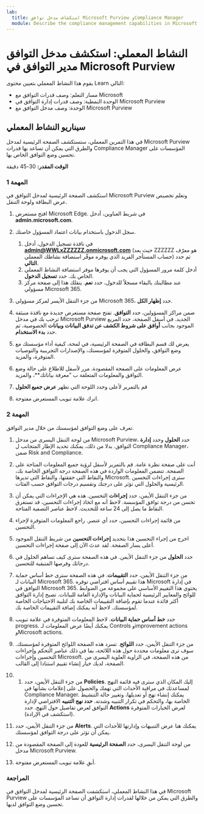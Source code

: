 ```yaml
---
lab:
  title: استكشاف مدخل توافق Microsoft Purview وCompliance Manager
  module: Describe the compliance management capabilities in Microsoft Purview
---
```


# النشاط المعملي: استكشف مدخل التوافق مدير التوافق في Microsoft Purview

يقوم هذا النشاط المعملي بتعيين محتوى Learn التالي:

- مسار التعلم: وصف قدرات التوافق مع Microsoft
- الوحدة النمطية: وصف قدرات إدارة التوافق في Microsoft Purview
- الوحدة: وصف مدخل التوافق مع Microsoft Purview

## سيناريو النشاط المعملي

في هذا التمرين المعملي، ستستكشف الصفحة الرئيسية لمدخل Microsoft Purview والطرق التي يمكن أن تساعد بها قدرات Compliance Manager المؤسسات على تحسين وضع التوافق الخاص بها.

**الوقت المقدر:** 30-45 دقيقة

### المهمة 1

استكشف الصفحة الرئيسية لمدخل التوافق في Microsoft Purview وتعلم تخصيص عرض البطاقة ولوحة التنقل.

1. افتح مستعرض Microsoft Edge. في شريط العناوين، أدخل **admin.microsoft.com**.
1. سجل الدخول باستخدام بيانات اعتماد المسؤول خاصتك.
    1. في نافذة تسجيل الدخول، أدخل **admin@WWLxZZZZZZ.onmicrosoft.com** (حيث يعد ZZZZZZ هو معرّف حساب المستأجر الفريد الذي يوفره موفّر استضافة نشاطك المعملي) ثم حدد **التالي**.
    1. أدخل كلمة مرور المسؤول التي يجب أن يوفرها موفر استضافة النشاط المعملي الخاص بك. حدد **تسجيل الدخول**.
    1. عند مطالبتك بالبقاء مسجلاً للدخول، حدد **نعم**. ينقلك هذا إلى صفحة مركز مسؤولي Microsoft 365.

1. من جزء التنقل الأيسر لمركز مسؤولي Microsoft 365، حدد **إظهار الكل**.

1. ضمن مراكز المسؤولين، حدد **التوافق**.  تفتح صفحة مستعرض جديدة مع نافذة منبثقة ترحب بك في مدخل Microsoft Purview الجديد. في أسفل الصفحة، حدد المربع الموجود بجانب **أوافق على شروط الكشف عن تدفق البيانات وبيانات** الخصوصية، ثم حدد **بدء الاستخدام**.

1. يعرض لك قسم البطاقة في الصفحة الرئيسية، في لمحة، كيفية أداء مؤسستك مع وضع التوافق، والحلول المتوفرة لمؤسستك، والإصدارات التجريبية والتوصيات المتوفرة، والمزيد.

1. عرض المعلومات على الصفحة المقصودة.  مرر لأسفل للاطلاع على حالة وضع التوافق والمعلومات المتعلقة ب "معرفة بياناتك**، والمزيد.

1. قم بالتمرير لأعلى وحدد اللوحة التي تظهر **عرض جميع الحلول**

1. اترك علامة تبويب المستعرض مفتوحة.

### المهمة 2

تعرف على وضع التوافق لمؤسستك من خلال مدير التوافق.

1. من لوحة التنقل اليسرى من مدخل Microsoft Purview، حدد **الحلول** وحدد **إدارة** التوافق.  بدلا من ذلك، يمكنك تحديد الإطار المتجانب ل Compliance Manager، ضمن Risk and Compliance.

1. أنت على صفحة نظرة عامة. قم بالتمرير لأسفل لرؤية جميع المعلومات المتاحة على الصفحة.  تتضمن المعلومات الواردة في هذه الصفحة درجة التوافق الخاصة بك، والنقاط التي حققتها، والنقاط التي تديرها Microsoft.   سترى إجراءات التحسين الرئيسية والحلول التي تؤثر على درجتك وتقسيم درجات التوافق حسب الفئات.

1. من جزء التنقل الأيمن، حدد **إجراءات** التحسين.  هذه هي الإجراءات التي يمكن أن تحسن من درجة توافق المؤسسة. لاحظ أنه مع اتخاذ إجراءات التحسين، قد تستغرق النقاط ما يصل إلى 24 ساعة للتحديث.  لاحظ عناصر التصفية المتاحة.

1. من قائمة إجراءات التحسين، حدد أي عنصر.  راجع المعلومات المتوفرة لإجراء التحسين.

1. اخرج من إجراء التحسين هذا بتحديد **إجراءات التحسين** من شريط التنقل الموجود أعلى يسار الصفحة.  لقد عدتَ الآن إلى صفحة إجراءات التحسين.

1. حدد **الحلول** من جزء التنقل الأيمن. في هذه الصفحة سترى كيف تساهم الحلول في درجاتك وفرصها المتبقية للتحسين.

1. من جزء التنقل الأيمن، حدد **التقييمات**. في هذه الصفحة سترى خط أساس حماية البيانات لـ Microsoft 365.  هذا تقييم أساس افتراضي توفره Microsoft في إدارة التوافق في Microsoft 365.  يحتوي هذا التقييم الأساسي على مجموعة من الضوابط للوائح والمعايير الرئيسية لحماية البيانات والإدارة العامة للبيانات. تصبح إدارة التوافق أكثر فائدة عندما تقوم بإضافة التقييمات الخاصة بك لتلبية الاحتياجات الخاصة لمؤسستك.  لاحظ أنه يمكنك إضافة التقييمات الخاصة بك.

1. حدد **خط أساس حماية البيانات**.  لاحظ المعلومات المتوفرة في علامة تبويب progress.  يمكنك أيضًا عرض المعلومات لـ Controls وimprovement actions وMicrosoft actions.  

1. من جزء التنقل الأيمن، حدد **اللوائح**.  تسرد هذه الصفحة اللوائح المتوفرة لمؤسستك. سوف ترى معلومات محددة حول هذه اللائحة، بما في ذلك عناصر التحكم وإجراءات التحسين وإجراءات Microsoft. من هذه الصفحة، في الزاوية العلوية اليسرى من الصفحة، لديك خيار إنشاء تقييم استنادا إلى القالب.

1. 1. من جزء التنقل الأيمن، حدد **Policies**. إليك المكان الذي سترى فيه قائمة النهج لمساعدتك في مراقبة الأحداث التي تهمك والحصول على إعلامات بشأنها في Compliance Manager. يمكنك إنشاء نهج أو تعديلها، وتغيير حالة التنشيط الخاصة بها، والتحكم في تكرار التنبيه وشدته. **حدد نهج التنبيه** الافتراضي لإدارة التوافق لعرض تفاصيل حول النهج.  حدد **Actions** لعرض الخيارات المتوفرة (استكشف في الإرادة).

1. من جزء التنقل الأيمن، حدد **Alerts**.   يمكنك هنا عرض التنبيهات وإدارتها للأحداث التي يمكن أن تؤثر على درجة التوافق لمؤسستك. 

1. من لوحة التنقل اليسرى، حدد **الصفحة الرئيسية** للعودة إلى الصفحة المقصودة من مدخل Microsoft Purview.

1. أبقِ علامة تبويب المستعرض مفتوحة.

### المراجعة

في هذا النشاط المعملي، استكشفت الصفحة الرئيسية لمدخل التوافق في Microsoft Purview والطرق التي يمكن من خلالها لقدرات إدارة التوافق أن تساعد المؤسسات على تحسين وضع التوافق لديها.
